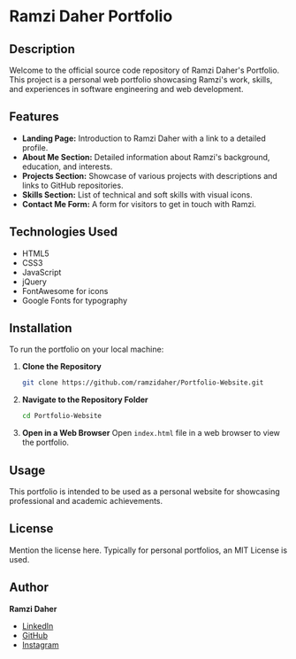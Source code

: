 
# Ramzi Daher Portfolio

## Description
Welcome to the official source code repository of Ramzi Daher's Portfolio. This project is a personal web portfolio showcasing Ramzi's work, skills, and experiences in software engineering and web development.

## Features
- **Landing Page:** Introduction to Ramzi Daher with a link to a detailed profile.
- **About Me Section:** Detailed information about Ramzi's background, education, and interests.
- **Projects Section:** Showcase of various projects with descriptions and links to GitHub repositories.
- **Skills Section:** List of technical and soft skills with visual icons.
- **Contact Me Form:** A form for visitors to get in touch with Ramzi.

## Technologies Used
- HTML5
- CSS3
- JavaScript
- jQuery
- FontAwesome for icons
- Google Fonts for typography

## Installation
To run the portfolio on your local machine:

1. **Clone the Repository**
   ```sh
   git clone https://github.com/ramzidaher/Portfolio-Website.git
   ```

2. **Navigate to the Repository Folder**
   ```sh
   cd Portfolio-Website
   ```

3. **Open in a Web Browser**
   Open `index.html` file in a web browser to view the portfolio.

## Usage
This portfolio is intended to be used as a personal website for showcasing professional and academic achievements. 


## License
Mention the license here. Typically for personal portfolios, an MIT License is used.

## Author
**Ramzi Daher**
- [LinkedIn](https://www.linkedin.com/in/ramzi-daher-621292232/)
- [GitHub](https://github.com/ramzidaher)
- [Instagram](https://www.instagram.com/ramzidaher/?hl=en)
